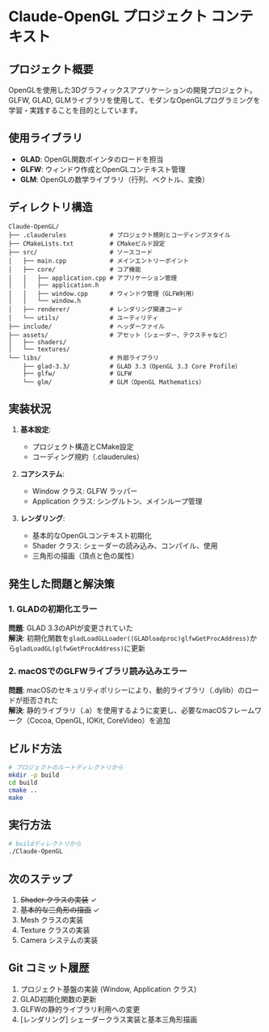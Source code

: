 # Claude-OpenGL プロジェクト コンテキスト

## プロジェクト概要

OpenGLを使用した3Dグラフィックスアプリケーションの開発プロジェクト。GLFW, GLAD, GLMライブラリを使用して、モダンなOpenGLプログラミングを学習・実践することを目的としています。

## 使用ライブラリ

- **GLAD**: OpenGL関数ポインタのロードを担当
- **GLFW**: ウィンドウ作成とOpenGLコンテキスト管理
- **GLM**: OpenGLの数学ライブラリ（行列、ベクトル、変換）

## ディレクトリ構造

```
Claude-OpenGL/
├── .clauderules            # プロジェクト規則とコーディングスタイル
├── CMakeLists.txt          # CMakeビルド設定
├── src/                    # ソースコード
│   ├── main.cpp            # メインエントリーポイント
│   ├── core/               # コア機能
│   │   ├── application.cpp # アプリケーション管理
│   │   ├── application.h
│   │   ├── window.cpp      # ウィンドウ管理（GLFW利用）
│   │   └── window.h
│   ├── renderer/           # レンダリング関連コード
│   └── utils/              # ユーティリティ
├── include/                # ヘッダーファイル
├── assets/                 # アセット（シェーダー、テクスチャなど）
│   ├── shaders/
│   └── textures/
└── libs/                   # 外部ライブラリ
    ├── glad-3.3/           # GLAD 3.3（OpenGL 3.3 Core Profile）
    ├── glfw/               # GLFW
    └── glm/                # GLM（OpenGL Mathematics）
```

## 実装状況

1. **基本設定**:
   - プロジェクト構造とCMake設定
   - コーディング規約（.clauderules）

2. **コアシステム**:
   - Window クラス: GLFW ラッパー
   - Application クラス: シングルトン、メインループ管理

3. **レンダリング**:
   - 基本的なOpenGLコンテキスト初期化
   - Shader クラス: シェーダーの読み込み、コンパイル、使用
   - 三角形の描画（頂点と色の属性）

## 発生した問題と解決策

### 1. GLADの初期化エラー
**問題**: GLAD 3.3のAPIが変更されていた  
**解決**: 初期化関数を`gladLoadGLLoader((GLADloadproc)glfwGetProcAddress)`から`gladLoadGL(glfwGetProcAddress)`に更新

### 2. macOSでのGLFWライブラリ読み込みエラー
**問題**: macOSのセキュリティポリシーにより、動的ライブラリ（.dylib）のロードが拒否された  
**解決**: 静的ライブラリ（.a）を使用するように変更し、必要なmacOSフレームワーク（Cocoa, OpenGL, IOKit, CoreVideo）を追加

## ビルド方法

```bash
# プロジェクトのルートディレクトリから
mkdir -p build
cd build
cmake ..
make
```

## 実行方法

```bash
# buildディレクトリから
./Claude-OpenGL
```

## 次のステップ

1. ~~Shader クラスの実装~~ ✓
2. ~~基本的な三角形の描画~~ ✓
3. Mesh クラスの実装
4. Texture クラスの実装
5. Camera システムの実装

## Git コミット履歴

1. プロジェクト基盤の実装 (Window, Application クラス)
2. GLAD初期化関数の更新
3. GLFWの静的ライブラリ利用への変更
4. [レンダリング] シェーダークラス実装と基本三角形描画
